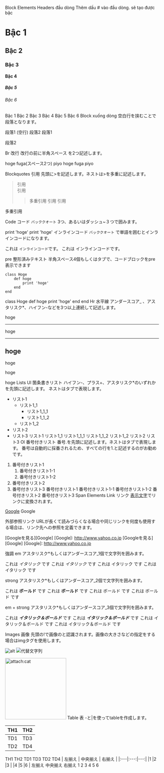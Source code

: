 Block Elements
Headers đầu dòng
Thêm dấu # vào đầu dòng. sẽ tạo được bậc
# Bậc 1
## Bậc 2
### Bậc 3
#### Bậc 4
##### Bậc 5
###### Bậc 6
Bậc 1
Bậc 2
Bậc 3
Bậc 4
Bậc 5
Bậc 6
Block xuống dòng
空白行を挟むことで段落となります。

段落1
(空行)
段落2
段落1

段落2

Br 改行
改行の前に半角スペース を2つ記述します。

hoge
fuga(スペース2つ)
piyo
hoge fuga
piyo

Blockquotes 引用
先頭に>を記述します。ネストは>を多重に記述します。

> 引用  
> 引用
>> 多重引用
引用
引用

多重引用

Code コード
`バッククオート` 3つ、あるいはダッシュ~３つで囲みます。

print 'hoge'
print 'hoge'
インラインコード
`バッククオート` で単語を囲むとインラインコードになります。

これは `インラインコード`です。
これは インラインコードです。

pre 整形済みテキスト
半角スペース4個もしくはタブで、コードブロックをpre表示できます

    class Hoge
        def hoge
            print 'hoge'
        end
    end
class Hoge
    def hoge
        print 'hoge'
    end
end
Hr 水平線
アンダースコア_ 、アスタリスク*、ハイフン-などを3つ以上連続して記述します。

hoge
***
hoge
___
hoge
---
hoge

hoge

hoge
Lists
Ul 箇条書きリスト
ハイフン-、プラス+、アスタリスク*のいずれかを先頭に記述します。
ネストはタブで表現します。

- リスト1
    - リスト1_1
        - リスト1_1_1
        - リスト1_1_2
    - リスト1_2
- リスト2
- リスト3
リスト1
リスト1_1
リスト1_1_1
リスト1_1_2
リスト1_2
リスト2
リスト3
Ol 番号付きリスト
番号.を先頭に記述します。ネストはタブで表現します。
番号は自動的に採番されるため、すべての行を1.と記述するのがお勧めです。

1. 番号付きリスト1
    1. 番号付きリスト1-1
    1. 番号付きリスト1-2
1. 番号付きリスト2
1. 番号付きリスト3
番号付きリスト1
番号付きリスト1-1
番号付きリスト1-2
番号付きリスト2
番号付きリスト3
Span Elements
Link リンク
[表示文字](URL)でリンクに変換されます。

[Google](https://www.google.co.jp/)
Google

外部参照リンク
URLが長くて読みづらくなる場合や同じリンクを何度も使用する場合は、リンク先への参照を定義できます。

[Googleを見る][Google]
[Google]: http://www.yahoo.co.jp
[Googleを見る][Google] [Google]: http://www.yahoo.co.jp

強調
em
アスタリスク*もしくはアンダースコア_1個で文字列を囲みます。

これは *イタリック* です
これは _イタリック_ です
これは イタリック です これは イタリック です

strong
アスタリスク*もしくはアンダースコア_2個で文字列を囲みます。

これは **ボールド** です
これは __ボールド__ です
これは ボールド です これは ボールド です

em + strong
アスタリスク*もしくはアンダースコア_3個で文字列を囲みます。

これは ***イタリック＆ボールド*** です
これは ___イタリック＆ボールド___ です
これは イタリック＆ボールド です これは イタリック＆ボールド です

Images 画像
先頭の!で画像のと認識されます。画像の大きさなどの指定をする場合はimgタグを使用します。

![alt](画像URL)
![代替文字列](URL "タイトル")

<img src="attach:cat.jpg" alt="attach:cat" title="attach:cat" width="200" height="200">
Table 表
-と|を使ってtableを作成します。

| TH1 | TH2 |
----|---- 
| TD1 | TD3 |
| TD2 | TD4 |
TH1	TH2
TD1	TD3
TD2	TD4
| 左揃え | 中央揃え | 右揃え |
|:---|:---:|---:|
|1 |2 |3 |
|4 |5 |6 |
左揃え	中央揃え	右揃え
1	2	3
4	5	6
